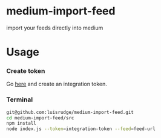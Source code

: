 # medium-import-feed
import your feeds directly into medium

# Usage

### Create token
Go [here](https://medium.com/me/settings) and create an integration token.

### Terminal
```bash
git@github.com:luisrudge/medium-import-feed.git
cd medium-import-feed/src
npm install
node index.js --token=integration-token --feed=feed-url
```

